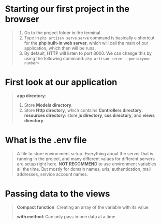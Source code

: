 # Starting our first project in the browser
>1. Go to the project folder in the terminal
>2. Type in `php artisan serve`
>	`serve` command is basically a shortcut for the **php built-in web server**, which will call the main of our application, which then will be runs.
>3. By default, HTTP will listen to port 8000. We can change this by using the following command: `php artisan serve --port=<your number>` 

# First look at our application
>**app directory**: 
>	1. Store **Models directory**.
>	2. Store **Http directory**, which contains **Controllers directory**.
>**resources directory**: store **js directory**, **css directory**, and **views directory**.

# What is the .env file
>A file to store environment setup. Everything about the server that is running in the project, and many different values for different servers are setup right here.
>**NOT RECOMMEND** to use environment variables all the time. But mostly for domain names, urls, authentication, mail addresses, service account names.

# Passing data to the views
>**Compact function**: Creating an array of the variable with its value
>
>**with method**: Can only pass in one data at a time